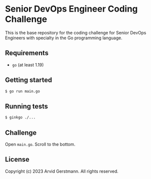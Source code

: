 # Senior DevOps Engineer Coding Challenge

This is the base repository for the coding challenge for Senior DevOps Engineers 
with specialty in the Go programming language.

## Requirements

- `go` (at least 1.19)

## Getting started

```bash
$ go run main.go
```

## Running tests

```bash
$ ginkgo ./...
```

## Challenge

Open `main.go`. Scroll to the bottom.

## License

Copyright (c) 2023 Arvid Gerstmann. All rights reserved.
